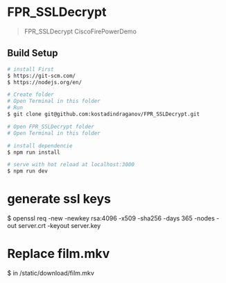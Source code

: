 # FPR_SSLDecrypt

> FPR_SSLDecrypt CiscoFirePowerDemo

## Build Setup

``` bash
# install First
$ https://git-scm.com/
$ https://nodejs.org/en/

# Create folder
# Open Terminal in this folder
# Run
$ git clone git@github.com:kostadindraganov/FPR_SSLDecrypt.git

# Open FPR_SSLDecrypt folder
# Open Terminal in this folder

# install dependencie
$ npm run install

# serve with hot reload at localhost:3000
$ npm run dev

```



# generate ssl keys
$ openssl req -new -newkey rsa:4096 -x509 -sha256 -days 365 -nodes -out server.crt -keyout server.key



# Replace film.mkv
$ in /static/download/film.mkv
```
